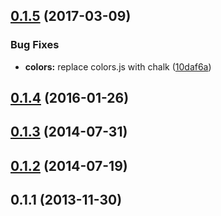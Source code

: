 <a name="0.1.5"></a>
## [0.1.5](https://github.com/JamieMason/karma-nested-reporter/compare/0.1.4...v0.1.5) (2017-03-09)


### Bug Fixes

* **colors:** replace colors.js with chalk ([10daf6a](https://github.com/JamieMason/karma-nested-reporter/commit/10daf6a))



<a name="0.1.4"></a>
## [0.1.4](https://github.com/JamieMason/karma-nested-reporter/compare/0.1.3...0.1.4) (2016-01-26)



<a name="0.1.3"></a>
## [0.1.3](https://github.com/JamieMason/karma-nested-reporter/compare/0.1.2...0.1.3) (2014-07-31)



<a name="0.1.2"></a>
## [0.1.2](https://github.com/JamieMason/karma-nested-reporter/compare/0.1.1...0.1.2) (2014-07-19)



<a name="0.1.1"></a>
## 0.1.1 (2013-11-30)



